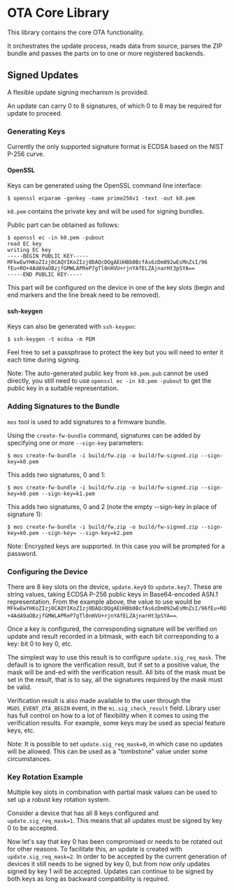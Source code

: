 # OTA Core Library

This library contains the core OTA functionality.

It orchestrates the update process, reads data from source, parses the ZIP bundle and passes the parts on to one or more registered backends.

## Signed Updates

A flexible update signing mechanism is provided.

An update can carry 0 to 8 signatures, of which 0 to 8 may be required for update to proceed.

### Generating Keys

Currently the only supported signature format is ECDSA based on the NIST P-256 curve.

#### OpenSSL

Keys can be generated using the OpenSSL command line interface:

```
$ openssl ecparam -genkey -name prime256v1 -text -out k0.pem
```
`k0.pem` contains the private key and will be used for signing bundles.

Public part can be obtained as follows:
```
$ openssl ec -in k0.pem -pubout
read EC key
writing EC key
-----BEGIN PUBLIC KEY-----
MFkwEwYHKoZIzj0CAQYIKoZIzj0DAQcDQgAEUHBb0BcfAs6zDm092wEsMnZsI/96
fEu+RO+4AdA9aOBzjfGMWLAPReP7gTl0nHVU+rjnYAfELZAjnarHt3pSYA==
-----END PUBLIC KEY-----
```

This part will be configured on the device in one of the key slots (begin and end markers and the line break need to be removed).

#### ssh-keygen

Keys can also be generated with `ssh-keygen`:

```
$ ssh-keygen -t ecdsa -m PEM
```

Feel free to set a passphrase to protect the key but you will need to enter it each time during signing.

Note: The auto-generated public key from `k0.pem.pub` cannot be used directly,
you still need to use `openssl ec -in k0.pem -pubout` to get the public key in a suitable representation.

### Adding Signatures to the Bundle

`mos` tool is used to add signatures to a firmware bundle.

Using the `create-fw-bundle` command, signatures can be added by specifying one or more `--sign-key` parameters:

```
$ mos create-fw-bundle -i build/fw.zip -o build/fw-signed.zip --sign-key=k0.pem
```

This adds two signatures, 0 and 1:

```
$ mos create-fw-bundle -i build/fw.zip -o build/fw-signed.zip --sign-key=k0.pem --sign-key=k1.pem
```


This adds two signatures, 0 and 2 (note the empty --sign-key in place of signature 1):

```
$ mos create-fw-bundle -i build/fw.zip -o build/fw-signed.zip --sign-key=k0.pem --sign-key= --sign-key=k2.pem
```

Note: Encrypted keys are supported. In this case you will be prompted for a password.

### Configuring the Device

There are 8 key slots on the device, `update.key0` to `update.key7`. These are string values, taking ECDSA P-256 public keys in Base64-encoded ASN.1 representation.
From the example above, the value to use would be `MFkwEwYHKoZIzj0CAQYIKoZIzj0DAQcDQgAEUHBb0BcfAs6zDm092wEsMnZsI/96fEu+RO+4AdA9aOBzjfGMWLAPReP7gTl0nHVU+rjnYAfELZAjnarHt3pSYA==`.

Once a key is configured, the corresponding signature will be verified on update and result recorded in a bitmask, with each bit corresponding to a key: bit 0 to key 0, etc.

The simplest way to use this result is to configure `update.sig_req_mask`. The default is to ignore the verification result, but if set to a positive value,
the mask will be and-ed with the verification result. All bits of the mask must be set in the result, that is to say, all the signatures required by the mask must be valid.

Verification result is also made available to the user through the `MGOS_EVENT_OTA_BEGIN` event, in the `mi.sig_check_result` field.
Library user has full control on how to a lot of flexibility when it comes to using the verification results. For example, some keys may be used as special feature keys, etc.

Note: It is possible to set `update.sig_req_mask=0`, in which case no updates will be allowed. This can be used as a "tombstone" value under some circumstances.

### Key Rotation Example

Multiple key slots in combination with partial mask values can be used to set up a robust key rotation system.

Consider a device that has all 8 keys configured and `update.sig_req_mask=1`. This means that all updates must be signed by key 0 to be accepted.

Now let's say that key 0 has been compromised or needs to be rotated out for other reasons.
To facilitate this, an update is created with `update.sig_req_mask=2`. In order to be accepted by the current generation of devices it still needs to be signed by key 0,
but from now only updates signed by key 1 will be accepted. Updates can continue to be signed by both keys as long as backward compatibility is required.
